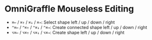 # OmniGraffle Mouseless Editing

- `⌘←` / `⌘↑` / `⌘↓` / `⌘→`: Select shape left / up / down / right
- `^⌘←` / `^⌘↑` / `^⌘↓` / `^⌘→`: Create connected shape left / up / down / right
- `⌥⌘←` / `⌥⌘↑` / `⌥⌘↓` / `⌥⌘→`: Create shape left / up / down / right
